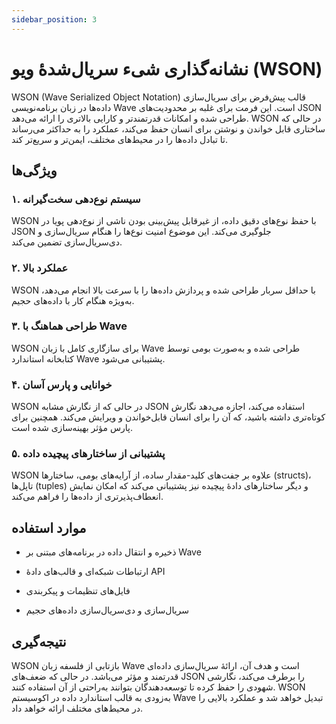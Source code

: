 ```yaml
---
sidebar_position: 3
---
```


# نشانه‌گذاری شیء سریال‌شدهٔ ویو (WSON)
WSON (Wave Serialized Object Notation) قالب پیش‌فرض برای سریال‌سازی داده‌ها در زبان برنامه‌نویسی Wave است. این فرمت برای غلبه بر محدودیت‌های JSON طراحی شده و امکانات قدرتمندتر و کارایی بالاتری را ارائه می‌دهد. WSON در حالی که ساختاری قابل خواندن و نوشتن برای انسان حفظ می‌کند، عملکرد را به حداکثر می‌رساند تا تبادل داده‌ها را در محیط‌های مختلف، ایمن‌تر و سریع‌تر کند.

## ویژگی‌ها
### ۱. سیستم نوع‌دهی سخت‌گیرانه
WSON با حفظ نوع‌های دقیق داده، از غیرقابل پیش‌بینی بودن ناشی از نوع‌دهی پویا در JSON جلوگیری می‌کند. این موضوع امنیت نوع‌ها را هنگام سریال‌سازی و دی‌سریال‌سازی تضمین می‌کند.

### ۲. عملکرد بالا
WSON با حداقل سربار طراحی شده و پردازش داده‌ها را با سرعت بالا انجام می‌دهد، به‌ویژه هنگام کار با داده‌های حجیم.

### ۳. طراحی هماهنگ با Wave
WSON برای سازگاری کامل با زبان Wave طراحی شده و به‌صورت بومی توسط کتابخانه استاندارد Wave پشتیبانی می‌شود.

### ۴. خوانایی و پارس آسان
WSON در حالی که از نگارش مشابه JSON استفاده می‌کند، اجازه می‌دهد نگارش کوتاه‌تری داشته باشید، که آن را برای انسان قابل‌خواندن و ویرایش می‌کند. همچنین برای پارس مؤثر بهینه‌سازی شده است.

### ۵. پشتیبانی از ساختارهای پیچیده داده
WSON علاوه بر جفت‌های کلید-مقدار ساده، از آرایه‌های بومی، ساختارها (structs)، تاپل‌ها (tuples) و دیگر ساختارهای دادهٔ پیچیده نیز پشتیبانی می‌کند که امکان نمایش انعطاف‌پذیرتری از داده‌ها را فراهم می‌کند.

## موارد استفاده
- ذخیره و انتقال داده در برنامه‌های مبتنی بر Wave

- ارتباطات شبکه‌ای و قالب‌های دادهٔ API

- فایل‌های تنظیمات و پیکربندی

- سریال‌سازی و دی‌سریال‌سازی داده‌های حجیم

## نتیجه‌گیری
WSON بازتابی از فلسفه زبان Wave است و هدف آن، ارائهٔ سریال‌سازی داده‌ای قدرتمند و مؤثر می‌باشد. در حالی که ضعف‌های JSON را برطرف می‌کند، نگارشی شهودی را حفظ کرده تا توسعه‌دهندگان بتوانند به‌راحتی از آن استفاده کنند. WSON به‌زودی به قالب استاندارد داده در اکوسیستم Wave تبدیل خواهد شد و عملکرد بالایی را در محیط‌های مختلف ارائه خواهد داد.
